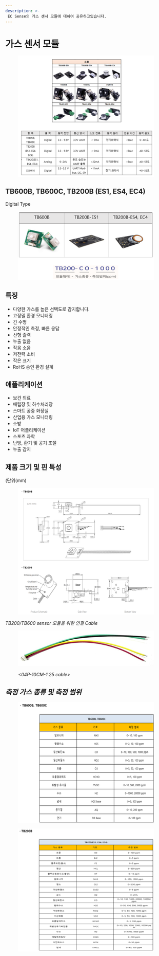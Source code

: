 ```yaml
---
description: >- 
 EC Sense의 가스 센서 모듈에 대하여 공유하고있습니다.
---
```


# 가스 센서 모듈

<figure><img src="../../.gitbook/assets/module_main_pic (1).PNG" alt=""><figcaption></figcaption></figure>

## TB600B, TB600C, TB200B (ES1, ES4, EC4)

Digital Type

<figure><img src="../../.gitbook/assets/TB600_TB200_main_pic.PNG" alt=""><figcaption></figcaption></figure>

&#x20;

## 특징

* 다양한 가스를 높은 선택도로 감지합니다.
* 고정밀 환경 모니터링
* 긴 수명
* 안정적인 측정, 빠른 응답
* 선형 출력
* 누출 없음
* 작음 소음
* 저전력 소비
* 작은 크기
* RoHS 승인 환경 설계

## 애플리케이션

* 보건 의료
* 매립장 및 하수처리장
* 스마트 공중 화장실
* 산업용 가스 모니터링
* 소방
* IoT 어플리케이션
* 스포츠 과학
* 난방, 환기 및 공기 조절
* 누출 감지



## 제품 크기 및 핀 특성

(단위(mm)

<figure><img src="../../.gitbook/assets/TB600_TB200_pin_demension.PNG" alt=""><figcaption></figcaption></figure>

_TB200/TB600 sensor 모듈을 위한 연결 Cable_

<figure><img src="../../.gitbook/assets/tb200_600_cable.jpg" alt=""><figcaption><p><em>&#x3C;04P-10CM-1.25 cable></em></p></figcaption></figure>



## _측정 가스 종류 및 측정 범위_

<figure><img src="../../.gitbook/assets/tb600_tb200_gas_range.PNG" alt=""><figcaption></figcaption></figure>

<figure><img src="../../.gitbook/assets/tb200_gas_range.PNG" alt=""><figcaption></figcaption></figure>





